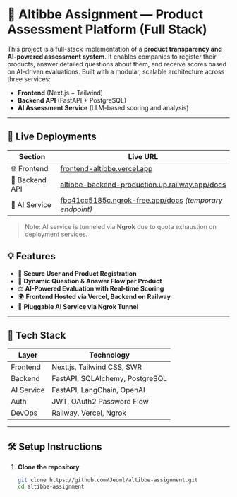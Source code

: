 # 🧠 Altibbe Assignment — Product Assessment Platform (Full Stack)

This project is a full-stack implementation of a **product transparency and AI-powered assessment system**. It enables companies to register their products, answer detailed questions about them, and receive scores based on AI-driven evaluations. Built with a modular, scalable architecture across three services:

- **Frontend** (Next.js + Tailwind)
- **Backend API** (FastAPI + PostgreSQL)
- **AI Assessment Service** (LLM-based scoring and analysis)

---

## 🚀 Live Deployments

| Section         | Live URL                                                                 |
|----------------|--------------------------------------------------------------------------|
| 🌐 Frontend     | [frontend-altibbe.vercel.app](https://frontend-altibbe.vercel.app/)       |
| 🔗 Backend API  | [altibbe-backend-production.up.railway.app/docs](https://altibbe-backend-production.up.railway.app/docs) |
| 🤖 AI Service   | [fbc41cc5185c.ngrok-free.app/docs](https://fbc41cc5185c.ngrok-free.app/docs) *(temporary endpoint)* |

> Note: AI service is tunneled via **Ngrok** due to quota exhaustion on deployment services.

## 💡 Features

- 🔐 **Secure User and Product Registration**
- 🧾 **Dynamic Question & Answer Flow per Product**
- ⚖️ **AI-Powered Evaluation with Real-time Scoring**
- 🌍 **Frontend Hosted via Vercel, Backend on Railway**
- 🧠 **Pluggable AI Service via Ngrok Tunnel**

---

## 🧪 Tech Stack

| Layer       | Technology                       |
|------------|----------------------------------|
| Frontend   | Next.js, Tailwind CSS, SWR       |
| Backend    | FastAPI, SQLAlchemy, PostgreSQL  |
| AI Service | FastAPI, LangChain, OpenAI       |
| Auth       | JWT, OAuth2 Password Flow        |
| DevOps     | Railway, Vercel, Ngrok           |

---

## 🛠️ Setup Instructions

1. **Clone the repository**
   ```bash
   git clone https://github.com/Jeoml/altibbe-assignment.git
   cd altibbe-assignment
